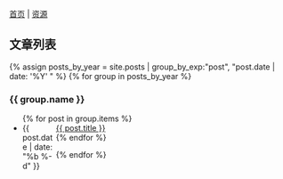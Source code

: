 [首页](/) | [资源]({{site.baseurl}}/resources)

## 文章列表

{% assign posts_by_year = site.posts | group_by_exp:"post", "post.date | date: '%Y' " %}
{% for group in posts_by_year %}

<h3>{{ group.name }}</h3>
<ul>
    {% for post in group.items %}
    <li><div style="width:60px;float:left;">{{ post.date | date: "%b %-d" }}</div> <a href="{{ post.url | relative_url }}">{{ post.title }}</a></li>
    {% endfor %}
</ul>
{% endfor %}

